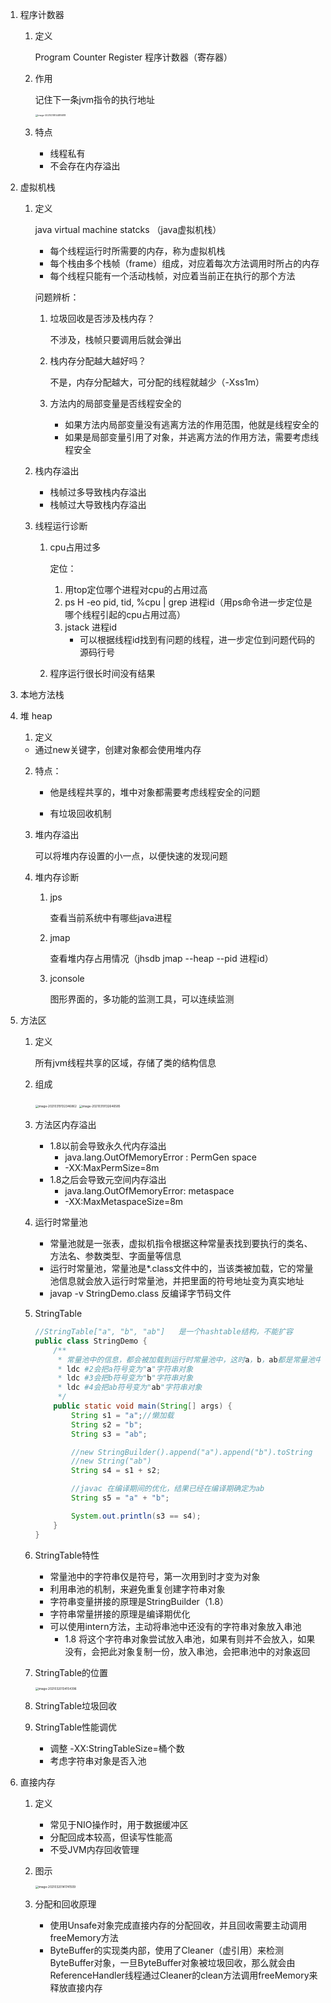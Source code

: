 1. 程序计数器

    1. 定义

        Program Counter Register 程序计数器（寄存器）

    2. 作用

        记住下一条jvm指令的执行地址

        <img src="upload\image-20210318144816818.png" alt="image-20210318144816818" style="zoom: 25%;" />

    3. 特点

        * 线程私有
        * 不会存在内存溢出

2. 虚拟机栈

    1. 定义

        java virtual machine statcks （java虚拟机栈）

        * 每个线程运行时所需要的内存，称为虚拟机栈
        * 每个栈由多个栈帧（frame）组成，对应着每次方法调用时所占的内存
        * 每个线程只能有一个活动栈帧，对应着当前正在执行的那个方法

        问题辨析：

        1. 垃圾回收是否涉及栈内存？

            不涉及，栈帧只要调用后就会弹出

        2. 栈内存分配越大越好吗？

            不是，内存分配越大，可分配的线程就越少（-Xss1m）

        3. 方法内的局部变量是否线程安全的

            * 如果方法内局部变量没有逃离方法的作用范围，他就是线程安全的
            * 如果是局部变量引用了对象，并逃离方法的作用方法，需要考虑线程安全

    2. 栈内存溢出

        * 栈帧过多导致栈内存溢出
        * 栈帧过大导致栈内存溢出

    3. 线程运行诊断

        1. cpu占用过多

            定位：

            1. 用top定位哪个进程对cpu的占用过高
            2. ps H -eo pid, tid, %cpu | grep 进程id（用ps命令进一步定位是哪个线程引起的cpu占用过高）
            3. jstack 进程id
                * 可以根据线程id找到有问题的线程，进一步定位到问题代码的源码行号

        2. 程序运行很长时间没有结果

3. 本地方法栈

4. 堆 heap

    1. 定义
       
    * 通过new关键字，创建对象都会使用堆内存
      
    2. 特点： 

        * 他是线程共享的，堆中对象都需要考虑线程安全的问题

        * 有垃圾回收机制

    3. 堆内存溢出

        可以将堆内存设置的小一点，以便快速的发现问题

    4. 堆内存诊断

        1. jps

            查看当前系统中有哪些java进程

        2. jmap

            查看堆内存占用情况（jhsdb jmap --heap --pid 进程id）

        3. jconsole

            图形界面的，多功能的监测工具，可以连续监测 

5. 方法区

    1. 定义

        所有jvm线程共享的区域，存储了类的结构信息

    2. 组成

        <img src="upload\image-20210319132346862.png" alt="image-20210319132346862" style="zoom: 33%;" />

        <img src="upload\image-20210319132646585.png" alt="image-20210319132646585" style="zoom: 33%;" />

    3. 方法区内存溢出

        * 1.8以前会导致永久代内存溢出
            * java.lang.OutOfMemoryError : PermGen space
            * -XX:MaxPermSize=8m
        * 1.8之后会导致元空间内存溢出
            * java.lang.OutOfMemoryError: metaspace
            * -XX:MaxMetaspaceSize=8m

    4. 运行时常量池

        * 常量池就是一张表，虚拟机指令根据这种常量表找到要执行的类名、方法名、参数类型、字面量等信息
        * 运行时常量池，常量池是*.class文件中的，当该类被加载，它的常量池信息就会放入运行时常量池，并把里面的符号地址变为真实地址
        * javap -v StringDemo.class 反编译字节码文件
        
    5. StringTable

        ```java
        //StringTable["a", "b", "ab"]   是一个hashtable结构，不能扩容
        public class StringDemo {
            /**
             * 常量池中的信息，都会被加载到运行时常量池中，这时a，b，ab都是常量池中的符号，还没有变为java字符串对象
             * ldc #2会把a符号变为"a"字符串对象
             * ldc #3会把b符号变为"b"字符串对象
             * ldc #4会把ab符号变为"ab"字符串对象
             */
            public static void main(String[] args) {
                String s1 = "a";//懒加载
                String s2 = "b";
                String s3 = "ab";
        
                //new StringBuilder().append("a").append("b").toString
                //new String("ab")
                String s4 = s1 + s2;
        
                //javac 在编译期间的优化，结果已经在编译期确定为ab
                String s5 = "a" + "b";
        
                System.out.println(s3 == s4);
            }
        }
        ```

    6. StringTable特性

        * 常量池中的字符串仅是符号，第一次用到时才变为对象
        * 利用串池的机制，来避免重复创建字符串对象
        * 字符串变量拼接的原理是StringBuilder（1.8）
        * 字符串常量拼接的原理是编译期优化
        * 可以使用intern方法，主动将串池中还没有的字符串对象放入串池 
            * 1.8 将这个字符串对象尝试放入串池，如果有则并不会放入，如果没有，会把此对象复制一份，放入串池，会把串池中的对象返回

    7. StringTable的位置

        <img src="upload\image-20210320134154396.png" alt="image-20210320134154396" style="zoom:33%;" />

    8. StringTable垃圾回收

    9. StringTable性能调优

        * 调整 -XX:StringTableSize=桶个数
        * 考虑字符串对象是否入池

6. 直接内存

    1. 定义

        * 常见于NIO操作时，用于数据缓冲区
        * 分配回成本较高，但读写性能高
        * 不受JVM内存回收管理

    2. 图示

        <img src="./upload/image-20210320141741509.png" alt="image-20210320141741509" style="zoom:33%;" />

    3. 分配和回收原理

        * 使用Unsafe对象完成直接内存的分配回收，并且回收需要主动调用freeMemory方法
        * ByteBuffer的实现类内部，使用了Cleaner（虚引用）来检测ByteBuffer对象，一旦ByteBuffer对象被垃圾回收，那么就会由ReferenceHandler线程通过Cleaner的clean方法调用freeMemory来释放直接内存